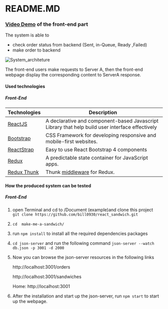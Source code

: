# README.MD


### [Video Demo](https://www.youtube.com/watch?v=AH4ykFYAQuk) of the front-end part

The system is able to 
- check order status from backend (Sent, in-Queue, Ready ,Failed)
- make order to backend

![System_architeture](https://i.imgur.com/e5orHC7.png)

The front-end users make requests to Server A,  then the front-end webpage display the corresponding content to ServerA response.



#### Used technologies

##### Front-End

| Technologies                                          | Description                                                  |
| ----------------------------------------------------- | ------------------------------------------------------------ |
| [ReactJS](https://reactjs.org/)                       | A declarative and component-based Javascript Library that help build user interface effectively |
| [Bootstrap](https://getbootstrap.com/)                | CSS Framework for developing responsive and mobile-first websites. |
| [ReactStrap](https://reactstrap.github.io/)           | Easy to use React Bootstrap 4 components                     |
| [Redux](https://redux.js.org/)                        | A predictable state container for JavaScript apps.           |
| [Redux Thunk](https://github.com/reduxjs/redux-thunk) | Thunk [middleware](https://redux.js.org/advanced/middleware) for Redux. |



#### How the produced system can be tested

##### Front-End

1. open Terminal and cd to /Document (example)and clone this project<br>
  `git clone https://github.com/bill0930/react_sandwich.git`

2. `cd  make-me-a-sandwich/` 

3. run `npm install` to install all the required dependencies packages

4. `cd json-server` and run the following command `json-server --watch db.json -p 3001 -d 2000` 

5. Now you can browse the json-server resources in the following links

     http://localhost:3001/orders

     http://localhost:3001/sandwiches

   Home:  http://localhost:3001

6. After the installation and start up the json-server, run `npm start` to start up the webpage.

